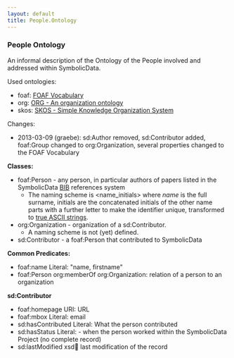 ```yaml
---
layout: default
title: People.Ontology
---
```


### People Ontology

An informal description of the Ontology of the People involved and addressed within SymbolicData.

Used ontologies:

-   foaf: [FOAF Vocabulary](http://xmlns.com/foaf/spec/)
-   org: [ORG - An organization ontology](http://www.w3.org/TR/vocab-org)
-   skos: [SKOS - Simple Knowledge Organization System](http://www.w3.org/2004/02/skos/)

Changes:

-   2013-03-09 (graebe): sd:Author removed, sd:Contributor added, foaf:Group changed to org:Organization, several properties changed to the FOAF Vocabulary

**Classes:**

-   foaf:Person - any person, in particular authors of papers listed in the SymbolicData [BIB](BIB "wikilink") references system
    -   The naming scheme is <name_initials> where *name* is the full surname, initials are the concatenated initials of the other name parts with a further letter to make the identifier unique, transformed to [true ASCII strings](Naming "wikilink").
-   org:Organization - organization of a sd:Contributor.
    -   A naming scheme is not (yet) defined.
-   sd:Contributor - a foaf:Person that contributed to SymbolicData

**Common Predicates:**

-   foaf:name Literal: "name, firstname"
-   foaf:Person org:memberOf org:Organization: relation of a person to an organization

**sd:Contributor**

-   foaf:homepage URI: URL
-   foaf:mbox Literal: email
-   sd:hasContributed Literal: What the person contributed
-   sd:hasStatus Literal: - when the person worked within the SymbolicData Project (no complete record)
-   sd:lastModified xsd:date: last modification of the record

